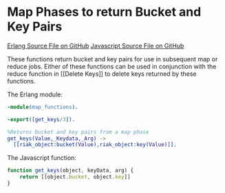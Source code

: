 # Map Phases to return Bucket and Key Pairs

[Erlang Source File on GitHub](https://github.com/basho/riak_function_contrib/blob/master/mapreduce/erlang/get_keys.erl)
[Javascript Source File on GitHub](https://github.com/basho/riak_function_contrib/blob/master/mapreduce/js/get_keys.js)

These functions return bucket and key pairs for use in subsequent map or reduce jobs. Either of these functions can be used in conjunction with the reduce function in [[Delete Keys]] to delete keys returned by these functions.

The Erlang module:

```erlang
-module(map_functions).

-export([get_keys/3]).

%Returns bucket and key pairs from a map phase
get_keys(Value,_Keydata,_Arg) ->
  [[riak_object:bucket(Value),riak_object:key(Value)]].
```

The Javascript function:

```js
function get_keys(object, keyData, arg) {
    return [[object.bucket, object.key]]
}
```

